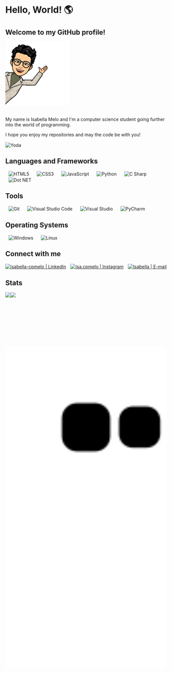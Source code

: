 # Hello, World! 🌎
## Welcome to my GitHub profile!

<div align="left">
 <img height="200em" alt="Meu emoji" src="assets/img/meu-emoji.png" />
</div>
</br>

 <p>My name is Isabella Melo and I'm a computer science student going further into the world of programming.</p>
 <p>I hope you enjoy my repositories and may the code be with you!</p>

<div align="left">
 <img align="center" alt="Yoda" width="200px" src="assets/img/yoda.gif"/>
</div>



## Languages and Frameworks
<div>
 <img align="center" alt="HTML5" height="60px" hspace="10" src="https://cdn.jsdelivr.net/gh/devicons/devicon/icons/html5/html5-original.svg"/>
 <img align="center" alt="CSS3" height="60px" hspace="10" src="https://cdn.jsdelivr.net/gh/devicons/devicon/icons/css3/css3-original.svg"/>
 <img align="center" alt="JavaScript" height="60px" hspace="10" src="https://cdn.jsdelivr.net/gh/devicons/devicon/icons/javascript/javascript-original.svg"/>
 <img align="center" alt="Python" height="60px" hspace="10" src="https://cdn.jsdelivr.net/gh/devicons/devicon/icons/python/python-original.svg"/>
 <img align="center" alt="C Sharp" height="60px" hspace="10" src="https://cdn.jsdelivr.net/gh/devicons/devicon/icons/csharp/csharp-original.svg"/>
 <img align="center" alt="Dot NET" height="60px" hspace="10" src="https://cdn.jsdelivr.net/gh/devicons/devicon/icons/dotnetcore/dotnetcore-original.svg"/>
</div>

## Tools
<div>
 <img align="center" alt="Git" height="60px" hspace="10" src="https://cdn.jsdelivr.net/gh/devicons/devicon/icons/git/git-original.svg"/>
 <img align="center" alt="Visual Studio Code" height="60px" hspace="10" src="https://cdn.jsdelivr.net/gh/devicons/devicon/icons/vscode/vscode-original.svg"/>
 <img align="center" alt="Visual Studio" height="60px" hspace="10" src="https://cdn.jsdelivr.net/gh/devicons/devicon/icons/visualstudio/visualstudio-plain.svg"/>
 <img align="center" alt="PyCharm" height="60px" hspace="10" src="https://cdn.jsdelivr.net/gh/devicons/devicon/icons/pycharm/pycharm-original.svg"/>
</div>

## Operating Systems
<div>
<img align="center" alt="Windows" height="60px" hspace="10" src="https://cdn.jsdelivr.net/gh/devicons/devicon/icons/windows8/windows8-original.svg"/>
<img align="center" alt="Linux" height="60px" hspace="10" src="https://cdn.jsdelivr.net/gh/devicons/devicon/icons/linux/linux-original.svg"/>
</div>

## Connect with me

[<img alt="isabella-cpmelo | LinkedIn" align="center" height="60px" src="https://cdn.jsdelivr.net/gh/devicons/devicon/icons/linkedin/linkedin-original.svg" />][linkedin]
[<img alt="isa.cpmelo | Instagram" align="center" height="65px" hspace="10" src="https://cdn.icon-icons.com/icons2/1584/PNG/512/3721672-instagram_108066.png" />][instagram] 
[<img alt="Isabella | E-mail" align="center" height="65px" src="https://cdn.icon-icons.com/icons2/272/PNG/512/Gmail_29991.png" />][gmail] 

[instagram]: https://www.instagram.com/isa.cpmelo/
[linkedin]: https://www.linkedin.com/in/isabella-cpmelo/
[gmail]: mailto:isacpmelo@gmail.com

## Stats
<div>
 <a href="https://github.com/isabellacpmelo">
 <img align="left" height="170em" src="https://github-readme-stats.vercel.app/api/top-langs/?username=isabellacpmelo&layout=compact&langs_count=7&theme=dracula"/>
 <img align="left" height="170em" src="https://github-readme-stats.vercel.app/api?username=isabellacpmelo&show_icons=true&theme=dracula&include_all_commits=true&count_private=true"/>
</div>

<img width="750em" src="https://github.com/isabellacpmelo/isabellacpmelo/blob/output/github-contribution-grid-snake.svg" />
  



 
 
 
<!--
**isabellacpmelo/isabellacpmelo** is a ✨ _special_ ✨ repository because its `README.md` (this file) appears on your GitHub profile.
https://img.icons8.com/color/48/000000/python.png
![snake gif]https://github.com/isabellacpmelo/isabellacpmelo/blob/output/github-contribution-grid-snake.svg

Here are some ideas to get you started:

- 🔭 I’m currently working on ...
- 🌱 I’m currently learning ...
- 👯 I’m looking to collaborate on ...
- 🤔 I’m looking for help with ...
- 💬 Ask me about ...
- 📫 How to reach me: ...
- 😄 Pronouns: ...
- ⚡ Fun fact: ...
-->
